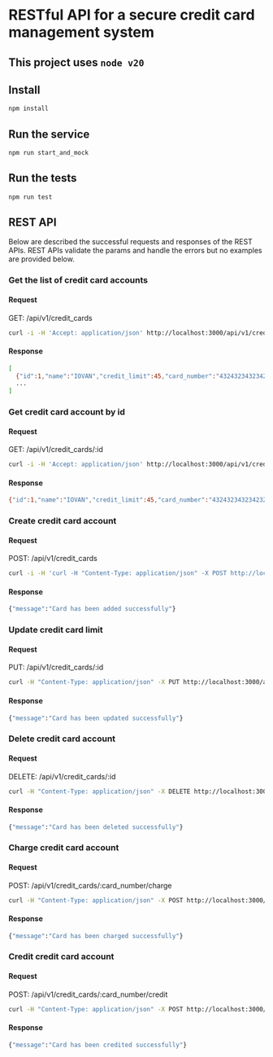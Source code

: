 # RESTful API for a secure credit card management system


## This project uses `node v20`

## Install

```sh
npm install
```

## Run the service

```sh
npm run start_and_mock
```

## Run the tests

```sh
npm run test
```

## REST API
Below are described the successful requests and responses of the REST APIs. REST APIs validate the params and handle the errors but no examples are provided below.

### Get the list of credit card accounts
#### Request
GET: /api/v1/credit_cards
```sh
curl -i -H 'Accept: application/json' http://localhost:3000/api/v1/credit_cards
```
#### Response
```sh
[
  {"id":1,"name":"IOVAN","credit_limit":45,"card_number":"4324323432342324","card_type":"mastercard"},
  ...
]
```
### Get credit card account by id
#### Request
GET: /api/v1/credit_cards/:id
```sh
curl -i -H 'Accept: application/json' http://localhost:3000/api/v1/credit_cards/1
```
#### Response
```sh
{"id":1,"name":"IOVAN","credit_limit":45,"card_number":"4324323432342324","card_type":"mastercard"}
```
### Create credit card account
#### Request
POST: /api/v1/credit_cards
```sh
curl -i -H 'curl -H "Content-Type: application/json" -X POST http://localhost:3000/api/v1/credit_cards -d '{ "name": "FOO", "credit_limit": 120, "card_number": "8764323490342324", "card_type": "visa" }'
```
#### Response
```sh
{"message":"Card has been added successfully"}
```
### Update credit card limit
#### Request
PUT: /api/v1/credit_cards/:id
```sh
curl -H "Content-Type: application/json" -X PUT http://localhost:3000/api/v1/credit_cards/1 -d '{ "credit_limit": 220 }'
```
#### Response
```sh
{"message":"Card has been updated successfully"}
```
### Delete credit card account
#### Request
DELETE: /api/v1/credit_cards/:id
```sh
curl -H "Content-Type: application/json" -X DELETE http://localhost:3000/api/v1/credit_cards/7
```
#### Response
```sh
{"message":"Card has been deleted successfully"}
```
### Charge credit card account
#### Request
POST: /api/v1/credit_cards/:card_number/charge
```sh
curl -H "Content-Type: application/json" -X POST http://localhost:3000/api/v1/credit_cards/8764323490342324/charge -d '{ "amount": 20 }'
```
#### Response
```sh
{"message":"Card has been charged successfully"}
```
### Credit credit card account
#### Request
POST: /api/v1/credit_cards/:card_number/credit
```sh
curl -H "Content-Type: application/json" -X POST http://localhost:3000/api/v1/credit_cards/8764323490342324/credit -d '{ "amount": 20 }'
```
#### Response
```sh
{"message":"Card has been credited successfully"}
```